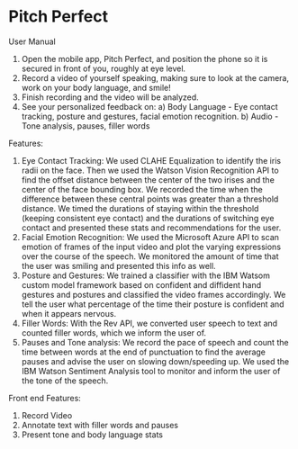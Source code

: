 # Pitch Perfect

User Manual
1. Open the mobile app, Pitch Perfect, and position the phone so it is secured in front of you, roughly at eye level.
2. Record a video of yourself speaking, making sure to look at the camera, work on your body language, and smile!
3. Finish recording and the video will be analyzed. 
4. See your personalized feedback on:
  a) Body Language - Eye contact tracking, posture and gestures, facial emotion recognition.
  b) Audio - Tone analysis, pauses, filler words

Features:
1) Eye Contact Tracking: We used CLAHE Equalization to identify the iris radii on the face. Then we used the Watson Vision Recognition API to find the offset distance between the center of the two irises and the center of the face bounding box. We recorded the time when the difference between these central points was greater than a threshold distance. We timed the durations of staying within the threshold (keeping consistent eye contact) and the durations of switching eye contact and presented these stats and recommendations for the user.
2) Facial Emotion Recognition:  We used the Microsoft Azure API to scan emotion of frames of the input video and plot the varying expressions over the course of the speech.  We monitored the amount of time that the user was smiling and presented this info as well.
3) Posture and Gestures: We trained a classifier with the IBM Watsom custom model framework based on confident and diffident hand gestures and postures and classified the video frames accordingly. We tell the user what percentage of the time their posture is confident and when it appears nervous.
4) Filler Words: With the Rev API, we converted user speech to text and counted filler words, which we inform the user of.
5) Pauses and Tone analysis: We record the pace of speech and count the time between words at the end of punctuation to find the average pauses and advise the user on slowing down/speeding up. We used the IBM Watson Sentiment Analysis tool to monitor and inform the user of the tone of the speech.

Front end Features:
1) Record Video
2) Annotate text with filler words and pauses
3) Present tone and body language stats
